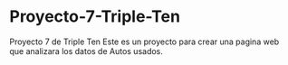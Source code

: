 # Proyecto-7-Triple-Ten
Proyecto 7 de Triple Ten
Este es un proyecto para crear una pagina web que analizara los datos de Autos usados.
